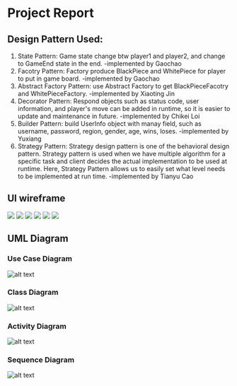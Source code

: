 # Project Report

## Design Pattern Used:
1. State Pattern:  Game state change btw player1 and player2, and change to GameEnd state in the end. -implemented by Gaochao
2. Facotry Pattern:  Factory produce BlackPiece and WhitePiece for player to put in game board. -implemented by Gaochao
3. Abstract Factory Pattern: use Abstract Factory to get BlackPieceFacotry and WhitePieceFactory. -implemented by Xiaoting Jin
4. Decorator Pattern: Respond objects such as status code, user information, and player's move can be added in runtime, so it is easier to update and maintenance in future. -implemented by Chikei Loi
5. Builder Pattern: build UserInfo object with manay field, such as username, password, region, gender, age, wins, loses. -implemented by Yuxiang
6. Strategy Pattern: Strategy design pattern is one of the behavioral design pattern. Strategy pattern is used when we have multiple algorithm for a specific task and client decides the actual implementation to be used at runtime. Here, Strategy Pattern allows us to easily set what level needs to be implemented at run time. -implemented by Tianyu Cao

## UI wireframe

![](screenshots/login.png)
![](screenshots/register.png)
![](screenshots/mode.png)
![](screenshots/game.png)
![](screenshots/win.png)
![](screenshots/board.png)

## UML Diagram

### Use Case Diagram
![alt text](https://github.com/nguyensjsu/sp19-202-goofy-object/blob/master/docs/Use%20Case%20Diagram.png)

### Class Diagram
![alt text](https://github.com/nguyensjsu/sp19-202-goofy-object/blob/master/docs/class_diagram.png)

### Activity Diagram
![alt text](https://github.com/nguyensjsu/sp19-202-goofy-object/blob/master/docs/Activity%20Diagram0.png)

### Sequence Diagram
![alt text](https://github.com/nguyensjsu/sp19-202-goofy-object/blob/master/docs/Sequence%20Diagram0.png)
